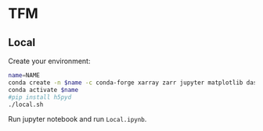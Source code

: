 # TFM

## Local

Create your environment:

```bash
name=NAME
conda create -n $name -c conda-forge xarray zarr jupyter matplotlib dask nco numcodecs bokeh
conda activate $name
#pip install h5pyd
./local.sh
```

Run jupyter notebook and run `Local.ipynb`.

